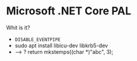 # Microsoft .NET Core PAL

Whit is it?

- `DISABLE_EVENTPIPE`
- sudo apt install libicu-dev libkrb5-dev
- --> ? return mkstemps((char *)\"abc\", 3);